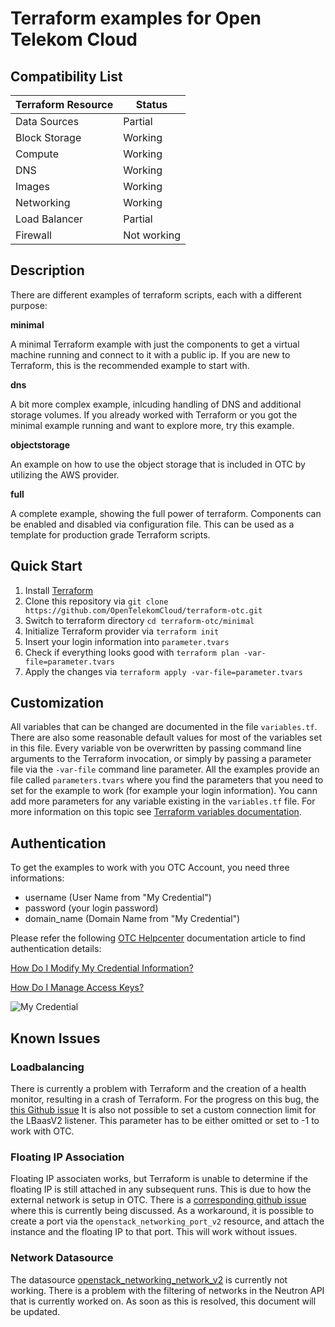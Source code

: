 # Terraform examples for Open Telekom Cloud

## Compatibility List

| Terraform Resource | Status      |
| ------------------ | ----------- |
| Data Sources       | Partial     |
| Block Storage      | Working     |
| Compute            | Working     |
| DNS                | Working     |
| Images             | Working     |
| Networking         | Working     |
| Load Balancer      | Partial     |
| Firewall           | Not working |

## Description

There are different examples of terraform scripts, each with a different purpose:

**minimal** 

A minimal Terraform example with just the components to get a virtual machine running and connect to it with a public ip. If you are new to Terraform, this is the recommended example to start with.

**dns**

A bit more complex example, inlcuding handling of DNS and additional storage volumes. If you already worked with Terraform or you got the minimal example running and want to explore more, try this example.

**objectstorage**

An example on how to use the object storage that is included in OTC by utilizing the AWS provider.

**full**

A complete example, showing the full power of terraform. Components can be enabled and disabled via configuration file. This can be used as a template for production grade Terraform scripts.

## Quick Start

1. Install [Terraform](https://www.terraform.io)
2. Clone this repository via `git clone https://github.com/OpenTelekomCloud/terraform-otc.git`
3. Switch to terraform directory `cd terraform-otc/minimal`
4. Initialize Terraform provider via `terraform init`
5. Insert your login information into `parameter.tvars`
6. Check if everything looks good with `terraform plan -var-file=parameter.tvars`
7. Apply the changes via `terraform apply -var-file=parameter.tvars`

## Customization

All variables that can be changed are documented in the file `variables.tf`. There are also some reasonable default values for most of the variables set in this file. Every variable von be overwritten by passing command line arguments to the Terraform invocation, or simply by passing a parameter file via the `-var-file` command line parameter. All the examples provide an file called `parameters.tvars` where you find the parameters that you need to set for the example to work (for example your login information). You cann add more parameters for any variable existing in the `variables.tf` file. For more information on this topic see [Terraform variables documentation](http://www.terraform.io/intro/getting-started/variables.html).

## Authentication

To get the examples to work with you OTC Account, you need three informations:

* username (User Name from "My Credential")
* password (your login password)
* domain\_name (Domain Name from "My Credential")

Please refer the following [OTC Helpcenter](https://docs.otc.t-systems.com/) documentation article to find authentication details: 

[How Do I Modify My Credential Information?](https://docs.otc.t-systems.com/en-us/usermanual/ac/en-us_topic_0046606214.html)

[How Do I Manage Access Keys?](https://docs.otc.t-systems.com/en-us/usermanual/ac/en-us_topic_0046606340.html)

![My Credential](https://docs.otc.t-systems.com/en-us/usermanual/ac/en-us_image_0049334540.jpg )

## Known Issues

### Loadbalancing

There is currently a problem with Terraform and the creation of a health monitor, resulting in a crash of Terraform. For the progress on this bug, the [this Github issue](https://github.com/terraform-providers/terraform-provider-openstack/issues/98)
It is also not possible to set a custom connection limit for the LBaasV2 listener. This parameter has to be either omitted or set to -1 to work with OTC.

### Floating IP Association

Floating IP associaten works, but Terraform is unable to determine if the floating IP is still attached in any subsequent runs. This is due to how the external network is setup in OTC. There is a [corresponding github issue](https://github.com/terraform-providers/terraform-provider-openstack/issues/88) where this is currently being discussed. As a workaround, it is possible to create a port via the `openstack_networking_port_v2` resource, and attach the instance and the floating IP to that port. This will work without issues.

### Network Datasource

The datasource [openstack_networking_network_v2](https://www.terraform.io/docs/providers/openstack/d/networking_network_v2.html) is currently not working. There is a problem with the filtering of networks in the Neutron API that is currently worked on. As soon as this is resolved, this document will be updated.
